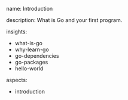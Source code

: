 name: Introduction

description: What is Go and your first program.

insights:
  - what-is-go
  - why-learn-go
  - go-dependencies
  - go-packages
  - hello-world

aspects:
  - introduction